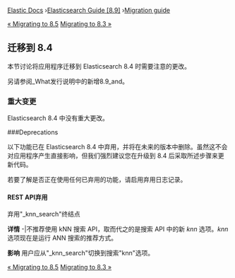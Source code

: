 

[Elastic Docs](/guide/) ›[Elasticsearch Guide [8.9]](index.md) ›[Migration
guide](breaking-changes.md)

[« Migrating to 8.5](migrating-8.5.md) [Migrating to 8.3
»](migrating-8.3.md)

## 迁移到 8.4

本节讨论将应用程序迁移到 Elasticsearch 8.4 时需要注意的更改。

另请参阅_What发行说明中的新增8.9_and。

### 重大变更

Elasticsearch 8.4 中没有重大更改。

###Deprecations

以下功能已在 Elasticsearch 8.4 中弃用，并将在未来的版本中删除。虽然这不会对应用程序产生直接影响，但我们强烈建议您在升级到 8.4 后采取所述步骤来更新代码。

若要了解是否正在使用任何已弃用的功能，请启用弃用日志记录。

#### REST API弃用

弃用"_knn_search"终结点

**详情** -|不推荐使用 kNN 搜索 API，取而代之的是搜索 API 中的新 _knn_ 选项。_knn_ 选项现在是运行 ANN 搜索的推荐方式。

**影响** 用户应从"_knn_search"切换到搜索"knn"选项。

[« Migrating to 8.5](migrating-8.5.md) [Migrating to 8.3
»](migrating-8.3.md)
